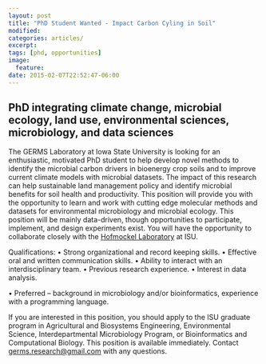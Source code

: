 ```yaml
---
layout: post
title: "PhD Student Wanted - Impact Carbon Cyling in Soil"
modified:
categories: articles/
excerpt:
tags: [phd, opportunities]
image:
  feature:
date: 2015-02-07T22:52:47-06:00
---
```


## PhD integrating climate change, microbial ecology, land use, environmental sciences, microbiology, and data sciences

The GERMS Laboratory at Iowa State University is looking for an enthusiastic, motivated PhD student to help develop novel methods to identify the microbial carbon drivers in bioenergy crop soils and to improve current climate models with microbial datasets.  The impact of this research can help sustainable land management policy and identify microbial benefits for soil health and productivity.  This position will provide you with the opportunity to learn and work with cutting edge molecular methods and datasets for environmental microbiology and microbial ecology.  This position will be mainly data-driven, though opportunities to participate, implement, and design experiments exist.  You will have the opportunity to collaborate closely with the [Hofmockel Laboratory](http://kirstenhofmockel.org/) at ISU.  

Qualifications:
•	Strong organizational and record keeping skills.
•	Effective oral and written communication skills.
•	Ability to interact with an interdisciplinary team. 
•	Previous research experience.
•	Interest in data analysis.

•	Preferred – background in microbiology and/or bioinformatics, experience with a programming language. 

If you are interested in this position, you should apply to the ISU graduate program in Agricultural and Biosystems Engineering, Environmental Science, Interdepartmental Microbiology Program, or Bioinformatics and Computational Biology.  This position is available immediately.  Contact germs.research@gmail.com with any questions.
 